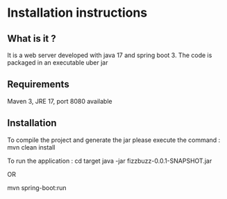 # Installation instructions

## What is it ?

It is a web server developed with java 17 and spring boot 3.
The code is packaged in an executable uber jar

## Requirements

Maven 3, JRE 17, port 8080 available

## Installation

To compile the project and generate the jar please execute the command :
mvn clean install

To run the application :
cd target
java -jar fizzbuzz-0.0.1-SNAPSHOT.jar

OR

mvn spring-boot:run